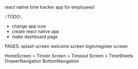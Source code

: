 react native time tracker app for employees!

::TODO::
* change app icon
* create react native app
* make dashboard page

PAGES:
splash screen
  welcome screen
    login/register screen
    
HomeScreen
    > TimeIn Screen
        > Timeout Screen
            > TimeSheets
DrawerNavigation
BottomNavigation